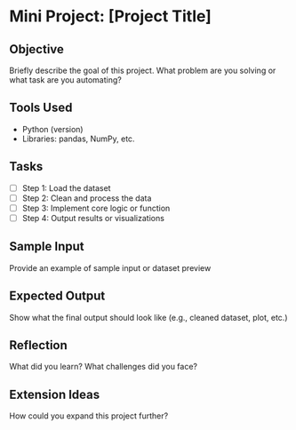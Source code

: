# Mini Project: [Project Title]

## Objective
Briefly describe the goal of this project. What problem are you solving or what task are you automating?

## Tools Used
- Python (version)
- Libraries: pandas, NumPy, etc.

## Tasks
- [ ] Step 1: Load the dataset
- [ ] Step 2: Clean and process the data
- [ ] Step 3: Implement core logic or function
- [ ] Step 4: Output results or visualizations

## Sample Input
Provide an example of sample input or dataset preview

## Expected Output
Show what the final output should look like (e.g., cleaned dataset, plot, etc.)

## Reflection
What did you learn? What challenges did you face?

## Extension Ideas
How could you expand this project further?
